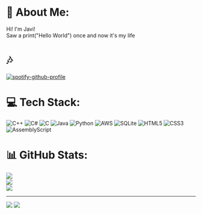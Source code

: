 # 💫 About Me:
Hi! I'm Javi!
<br />
Saw a print("Hello World") once and now it's my life

# 🎶
[![spotify-github-profile](https://spotify-github-profile.kittinanx.com/api/view?uid=thecodymaverick66&cover_image=true&theme=default&show_offline=false&background_color=121212&interchange=false)](https://github.com/kittinan/spotify-github-profile)

# 💻 Tech Stack:
![C++](https://img.shields.io/badge/c++-%2300599C.svg?style=for-the-badge&logo=c%2B%2B&logoColor=white) ![C#](https://img.shields.io/badge/c%23-%23239120.svg?style=for-the-badge&logo=csharp&logoColor=white) ![C](https://img.shields.io/badge/c-%2300599C.svg?style=for-the-badge&logo=c&logoColor=white) ![Java](https://img.shields.io/badge/java-%23ED8B00.svg?style=for-the-badge&logo=openjdk&logoColor=white) ![Python](https://img.shields.io/badge/python-3670A0?style=for-the-badge&logo=python&logoColor=ffdd54) ![AWS](https://img.shields.io/badge/AWS-%23FF9900.svg?style=for-the-badge&logo=amazon-aws&logoColor=white) ![SQLite](https://img.shields.io/badge/sqlite-%2307405e.svg?style=for-the-badge&logo=sqlite&logoColor=white) ![HTML5](https://img.shields.io/badge/html5-%23E34F26.svg?style=for-the-badge&logo=html5&logoColor=white) ![CSS3](https://img.shields.io/badge/css3-%231572B6.svg?style=for-the-badge&logo=css3&logoColor=white) ![AssemblyScript](https://img.shields.io/badge/assembly%20script-%23000000.svg?style=for-the-badge&logo=assemblyscript&logoColor=white)
# 📊 GitHub Stats:
![](https://github-readme-stats.vercel.app/api?username=HomeoStasis69&theme=moltack&hide_border=false&include_all_commits=false&count_private=false)<br/>
![](https://github-readme-streak-stats.herokuapp.com/?user=HomeoStasis69&theme=moltack&hide_border=false)<br/>
![](https://github-readme-stats.vercel.app/api/wakatime?username=homeostasis&layout=compact&custom&theme=moltack&hide_title=Time%20spent%20on%20languages)

---
[![](https://visitcount.itsvg.in/api?id=HomeoStasis69&icon=0&color=0)](https://visitcount.itsvg.in)
[![](https://visitcount.itsvg.in/api?id=homeostasis&icon=0&color=0)](https://visitcount.itsvg.in)
<!-- Proudly created with GPRM ( https://gprm.itsvg.in ) -->

